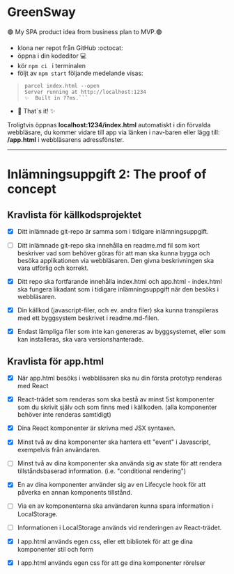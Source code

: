  # GreenSway
🟢 My SPA product idea from business plan to MVP.🟢

* klona ner repot från GitHub :octocat:
* öppna i din kodeditor :computer:
* kör ```npm ci ``` i terminalen 
* följt av ```npm start``` följande medelande visas: 
 > ```green-sway@1.0.0 start
 > parcel index.html --open
 > Server running at http://localhost:1234 
 > ✨  Built in ??ms.```
* 🚀 That´s it!  ✨

Troligtvis öppnas **localhost:1234/index.html** automatiskt i din förvalda webbläsare, du kommer vidare till app via länken i nav-baren eller lägg till: **/app.html** i webbläsarens adressfönster.
__________________________________________________________________________________________________________________________________________________________________________________________________________________________________________________________________________________________________________________________________________________________________


# Inlämningsuppgift 2: The proof of concept

## Kravlista för källkodsprojektet
- [x] Ditt inlämnade git-repo är samma som i tidigare inlämningsuppgift.
- [ ] Ditt inlämnade git-repo ska innehålla en readme.md fil som kort beskriver vad som behöver göras för att man ska kunna bygga och besöka applikationen via webbläsaren. Den givna beskrivningen ska vara utförlig och korrekt.
- [x] Ditt repo ska fortfarande innehålla index.html och app.html - index.html ska fungera likadant som i tidigare inlämningsuppgift när den besöks i webbläsaren.
- [x] Din källkod (javascript-filer, och ev. andra filer) ska kunna transpileras med ett byggsystem beskrivet i readme.md-filen.
- [x] Endast lämpliga filer som inte kan genereras av byggsystemet, eller som kan installeras, ska vara versionshanterade.

 
## Kravlista för app.html
- [x] När app.html besöks i webbläsaren ska nu din första prototyp renderas med React 
- [x] React-trädet som renderas som ska bestå av minst 5st komponenter som du skrivit själv och som finns med i källkoden. (alla komponenter behöver inte renderas samtidigt)
- [x] Dina React komponenter är skrivna med JSX syntaxen. 
- [x] Minst två av dina komponenter ska hantera ett "event" i Javascript, exempelvis från användaren. 
- [ ] Minst två av dina komponenter ska använda sig av state för att rendera tillståndsbaserad information. (i.e. "conditional rendering")
- [x] En av dina komponenter använder sig av en Lifecycle hook för att påverka en annan komponents tillstånd.
- [ ] Via en av komponenterna ska användaren kunna spara information i LocalStorage.
- [ ] Informationen i LocalStorage används vid renderingen av React-trädet.
- [x] I app.html används egen css, eller ett bibliotek för att ge dina komponenter stil och form
- [x] I app.html används egen css för att ge dina komponenter rörelser


